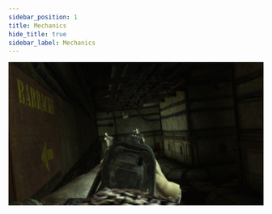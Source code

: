 ```yaml
---
sidebar_position: 1
title: Mechanics
hide_title: true
sidebar_label: Mechanics
---
```

![Mechanic 1](assets/mechanics/mechanic1.jpg)
